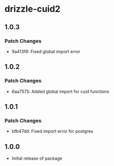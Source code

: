 # drizzle-cuid2

## 1.0.3

### Patch Changes

- 9a413f6: Fixed global import error

## 1.0.2

### Patch Changes

- 6aa7575: Added global import for cuid functions

## 1.0.1

### Patch Changes

- bfb47dd: Fixed import error for postgres

## 1.0.0

- Initial release of package
